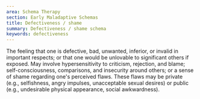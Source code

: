 ```yaml
---
area: Schema Therapy
section: Early Maladaptive Schemas
title: Defectiveness / shame
summary: Defectiveness / shame schema
keywords: defectiveness
---
```

The feeling that one is defective, bad, unwanted, inferior, or invalid in important respects; or that one would be unlovable to significant others if exposed. May involve hypersensitivity to criticism, rejection, and blame; self-consciousness, comparisons, and insecurity around others; or a sense of shame regarding one's perceived flaws. These flaws may be private (e.g., selfishness, angry impulses, unacceptable sexual desires) or public (e.g., undesirable physical appearance, social awkwardness).
